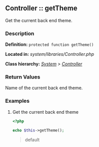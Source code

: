 
Controller :: getTheme
-------------------------------------------

Get the current back end theme.


### Description ###

**Definition:** `protected function getTheme()`

**Located in:** *system/libraries/Controller.php*

**Class hierarchy:** *[System](../System.md) > [Controller](../Controller.md)*


### Return Values ###

Name of the current back end theme.


### Examples ###

1. Get the current back end theme

	```php
	<?php

	echo $this->getTheme();
	```
	> default
